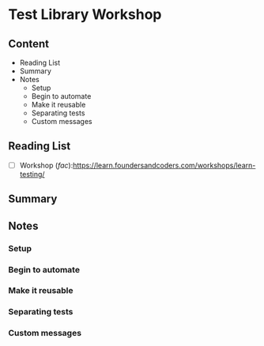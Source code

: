 # Test Library Workshop

## Content

- Reading List
- Summary
- Notes
  - Setup
  - Begin to automate
  - Make it reusable
  - Separating tests
  - Custom messages

## Reading List

- [ ] Workshop (_fac_):<https://learn.foundersandcoders.com/workshops/learn-testing/>

## Summary

## Notes

### Setup

### Begin to automate

### Make it reusable

### Separating tests

### Custom messages
